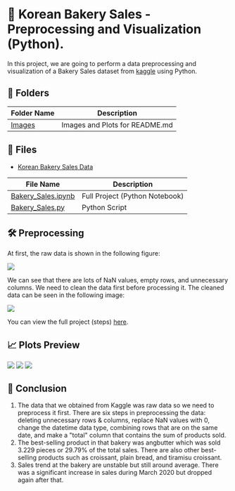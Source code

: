 # :cake: Korean Bakery Sales - Preprocessing and Visualization (Python).
In this project, we are going to perform a data preprocessing and visualization of a Bakery Sales dataset from [kaggle]() using Python.

## :file_folder: Folders
| Folder Name                             | Description    |
|-----------------------------------------|----------------|
| [Images](https://github.com/radianlukman/Korean-Bakery-Sales/tree/main/Images)  | Images and Plots for README.md |

## :card_index: Files
- [Korean Bakery Sales Data](https://github.com/radianlukman/Korean-Bakery-Sales/blob/main/Bakery%20Sales.csv)

| File   Name                             | Description    |
|-----------------------------------------|----------------|
| [Bakery_Sales.ipynb](https://github.com/radianlukman/Korean-Bakery-Sales/blob/main/Bakery_Sales.ipynb)  | Full Project (Python Notebook) |
| [Bakery_Sales.py](https://github.com/radianlukman/Korean-Bakery-Sales/blob/main/Bakery%20Sales.py)  | Python Script |

## :hammer_and_wrench: Preprocessing
At first, the raw data is shown in the following figure:

![](https://github.com/radianlukman/Korean-Bakery-Sales/blob/main/Images/Uncleaned%20Data.jpg)

We can see that there are lots of NaN values, empty rows, and unnecessary columns. We need to clean the data first before processing it. 
The cleaned data can be seen in the following image:

![](https://github.com/radianlukman/Korean-Bakery-Sales/blob/main/Images/Cleaned%20Data.jpg)

You can view the full project (steps) [here](https://github.com/radianlukman/Korean-Bakery-Sales/blob/main/Bakery_Sales.ipynb).

## :chart_with_upwards_trend: Plots Preview
![](https://github.com/radianlukman/Korean-Bakery-Sales/blob/main/Images/Bakery%20Sales%20-%20Pie%20Chart.jpg)
![](https://github.com/radianlukman/Korean-Bakery-Sales/blob/main/Images/Bakery%20Sales%20-%20Bar%20Chart.jpg)
![](https://github.com/radianlukman/Korean-Bakery-Sales/blob/main/Images/Bakery%20Sales%20-%20Line%20Plot.jpg)

## :pushpin: Conclusion
1. The data that we obtained from Kaggle was raw data so we need to preprocess it first. There are six steps in preprocessing the data: deleting unnecessary rows & columns, replace NaN values with 0, change the datetime data type, combining rows that are on the same date, and make a "total" column that contains the sum of products sold.
2. The best-selling product in that bakery was angbutter which was sold 3.229 pieces or 29.79% of the total sales. There are also other best-selling products such as croissant, plain bread, and tiramisu croissant.
3. Sales trend at the bakery are unstable but still around average. There was a significant increase in sales during March 2020 but dropped again after that.



